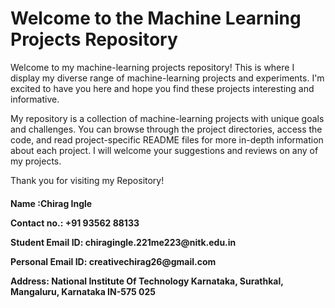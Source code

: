 # Welcome to the Machine Learning Projects Repository

Welcome to my machine-learning projects repository! This is where I display my diverse range of machine-learning projects and experiments. I'm excited to have you here and hope you find these projects interesting and informative.

My repository is a collection of machine-learning projects with unique goals and challenges. You can browse through the project directories, access the code, and read project-specific README files for more in-depth information about each project. I will welcome your suggestions and reviews on any of my projects.

Thank you for visiting my Repository!

<h4><p>Name :Chirag Ingle</p>
<p>Contact no.: +91 93562 88133</p>
<p>Student Email ID: chiragingle.221me223@nitk.edu.in</p>
<p>Personal Email ID: creativechirag26@gmail.com</p>
<p>Address: National Institute Of Technology Karnataka, Surathkal, Mangaluru, Karnataka IN-575 025</p>
</h4>
